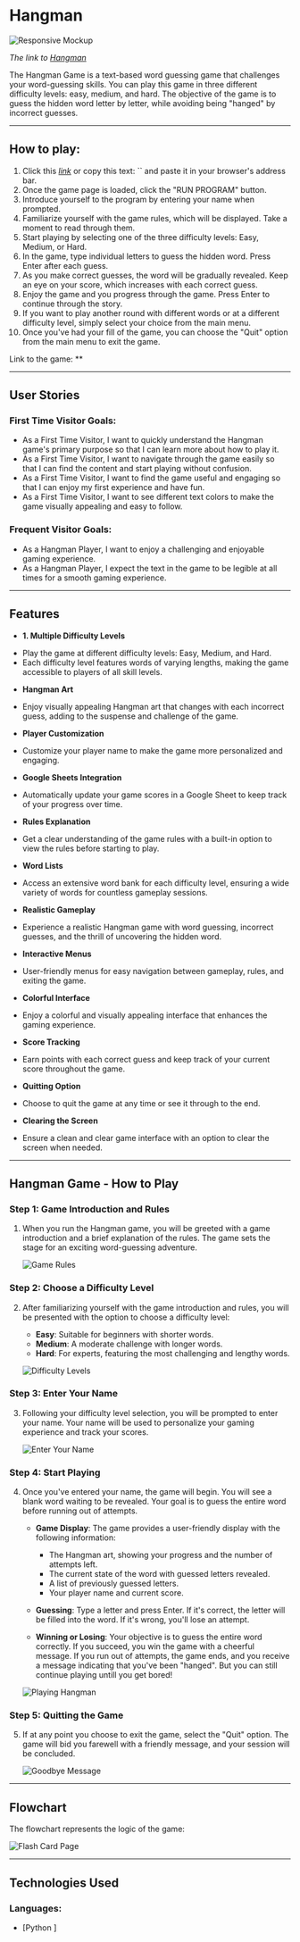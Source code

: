 # Hangman

![Responsive Mockup](documentation/png)

*The link to [Hangman]()*

The Hangman Game is a text-based word guessing game that challenges your word-guessing skills. You can play this game in three different difficulty levels: easy, medium, and hard. The objective of the game is to guess the hidden word letter by letter, while avoiding being "hanged" by incorrect guesses.

---

## How to play:

  1. Click this *[link]()* or copy this text: `` and paste it in your browser's address bar.
  1. Once the game page is loaded, click the "RUN PROGRAM" button.
  1. Introduce yourself to the program by entering your name when prompted.
  1. Familiarize yourself with the game rules, which will be displayed. Take a moment to read through them.
  1. Start playing by selecting one of the three difficulty levels: Easy, Medium, or Hard.
  1. In the game, type individual letters to guess the hidden word. Press Enter after each guess.
  1. As you make correct guesses, the word will be gradually revealed. Keep an eye on your score, which increases with each correct guess.
  1. Enjoy the game and you progress through the game. 
  Press Enter to continue through the story.
  1. If you want to play another round with different words or at a different difficulty level, simply select your choice from the main menu.
  1. Once you've had your fill of the game, you can choose the "Quit" option from the main menu to exit the game.


  Link to the game: **

---
## User Stories
### First Time Visitor Goals:

* As a First Time Visitor, I want to quickly understand the Hangman game's primary purpose so that I can learn more about how to play it.
* As a First Time Visitor, I want to navigate through the game easily so that I can find the content and start playing without confusion.
* As a First Time Visitor, I want to find the game useful and engaging so that I can enjoy my first experience and have fun.
* As a First Time Visitor, I want to see different text colors to make the game visually appealing and easy to follow.

### Frequent Visitor Goals:
* As a Hangman Player, I want to enjoy a challenging and enjoyable gaming experience.
* As a Hangman Player, I expect the text in the game to be legible at all times for a smooth gaming experience.

---

## Features



 - **1. Multiple Difficulty Levels**
 * Play the game at different difficulty levels: Easy, Medium, and Hard.
 * Each difficulty level features words of varying lengths, making the game accessible to players of all skill levels.

 - **Hangman Art**
- Enjoy visually appealing Hangman art that changes with each incorrect guess, adding to the suspense and challenge of the game.

 - **Player Customization**
- Customize your player name to make the game more personalized and engaging.

 - **Google Sheets Integration**
- Automatically update your game scores in a Google Sheet to keep track of your progress over time.

 - **Rules Explanation**
- Get a clear understanding of the game rules with a built-in option to view the rules before starting to play.

 - **Word Lists**
- Access an extensive word bank for each difficulty level, ensuring a wide variety of words for countless gameplay sessions.

 - **Realistic Gameplay**
- Experience a realistic Hangman game with word guessing, incorrect guesses, and the thrill of uncovering the hidden word.

 - **Interactive Menus**
- User-friendly menus for easy navigation between gameplay, rules, and exiting the game.

 - **Colorful Interface**
- Enjoy a colorful and visually appealing interface that enhances the gaming experience.

 - **Score Tracking**
- Earn points with each correct guess and keep track of your current score throughout the game.

 - **Quitting Option**
- Choose to quit the game at any time or see it through to the end.

 - **Clearing the Screen**
- Ensure a clean and clear game interface with an option to clear the screen when needed.

---

## Hangman Game - How to Play

### Step 1: Game Introduction and Rules

1. When you run the Hangman game, you will be greeted with a game introduction and a brief explanation of the rules. The game sets the stage for an exciting word-guessing adventure.

   ![Game Rules]()

### Step 2: Choose a Difficulty Level

2. After familiarizing yourself with the game introduction and rules, you will be presented with the option to choose a difficulty level:

   - **Easy**: Suitable for beginners with shorter words.
   - **Medium**: A moderate challenge with longer words.
   - **Hard**: For experts, featuring the most challenging and lengthy words.

   ![Difficulty Levels]()

### Step 3: Enter Your Name

3. Following your difficulty level selection, you will be prompted to enter your name. Your name will be used to personalize your gaming experience and track your scores.

   ![Enter Your Name]()

### Step 4: Start Playing

4. Once you've entered your name, the game will begin. You will see a blank word waiting to be revealed. Your goal is to guess the entire word before running out of attempts.

   - **Game Display**: The game provides a user-friendly display with the following information:
     - The Hangman art, showing your progress and the number of attempts left.
     - The current state of the word with guessed letters revealed.
     - A list of previously guessed letters.
     - Your player name and current score.

   - **Guessing**: Type a letter and press Enter. If it's correct, the letter will be filled into the word. If it's wrong, you'll lose an attempt.

   - **Winning or Losing**: Your objective is to guess the entire word correctly. If you succeed, you win the game with a cheerful message. If you run out of attempts, the game ends, and you receive a message indicating that you've been "hanged". But you can still continue playing untill you get bored!

   ![Playing Hangman]()

### Step 5: Quitting the Game

5. If at any point you choose to exit the game, select the "Quit" option. The game will bid you farewell with a friendly message, and your session will be concluded.

   ![Goodbye Message]()

---


## Flowchart

The flowchart represents the logic of the game:

  ![Flash Card Page](documentation/)


---
## Technologies Used

### Languages:

- [Python ]